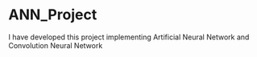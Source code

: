 # ANN_Project
I have developed this project implementing Artificial Neural Network and Convolution Neural Network
